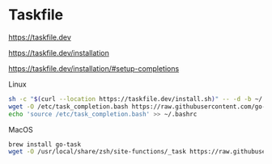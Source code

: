 # Taskfile

https://taskfile.dev

https://taskfile.dev/installation

https://taskfile.dev/installation/#setup-completions

Linux
```sh
sh -c "$(curl --location https://taskfile.dev/install.sh)" -- -d -b ~/.local/bin
wget -O /etc/task_completion.bash https://raw.githubusercontent.com/go-task/task/main/completion/bash/task.bash
echo 'source /etc/task_completion.bash' >> ~/.bashrc
```

MacOS
```sh
brew install go-task
wget -O /usr/local/share/zsh/site-functions/_task https://raw.githubusercontent.com/go-task/task/main/completion/zsh/_task
```
